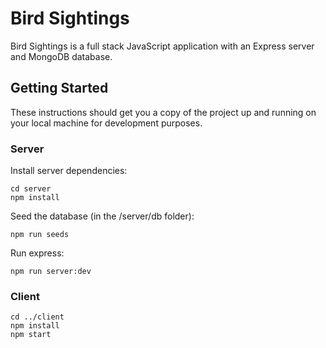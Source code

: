 # Bird Sightings

Bird Sightings is a full stack JavaScript application with an Express server and MongoDB database.

## Getting Started

These instructions should get you a copy of the project up and running on your local machine for development purposes.

### Server

Install server dependencies:

```
cd server
npm install
```

Seed the database (in the /server/db folder):

```
npm run seeds
```

Run express:

```
npm run server:dev
```

### Client

```
cd ../client
npm install
npm start
```
